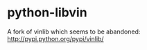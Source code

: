 python-libvin
=============

A fork of vinlib which seems to be abandoned: http://pypi.python.org/pypi/vinlib/